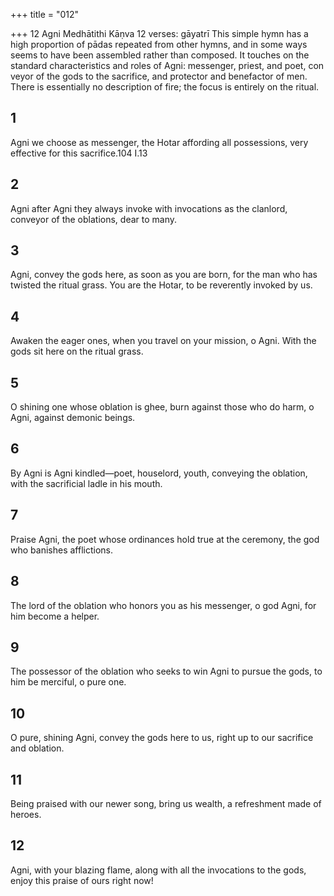 +++
title = "012"

+++
12
Agni
Medhātithi Kāṇva
12 verses: gāyatrī
This simple hymn has a high proportion of pādas repeated from other hymns, and  in some ways seems to have been assembled rather than composed. It touches on  the standard characteristics and roles of Agni: messenger, priest, and poet, con veyor of the gods to the sacrifice, and protector and benefactor of men. There is  essentially no description of fire; the focus is entirely on the ritual.
## 1
Agni we choose as messenger, the Hotar affording all possessions, very effective for this sacrifice.104 I.13
## 2
Agni after Agni they always invoke with invocations as the clanlord, conveyor of the oblations, dear to many.
## 3
Agni, convey the gods here, as soon as you are born, for the man who  has twisted the ritual grass.
You are the Hotar, to be reverently invoked by us.
## 4
Awaken the eager ones, when you travel on your mission, o Agni. With the gods sit here on the ritual grass.
## 5
O shining one whose oblation is ghee, burn against those who do harm, o Agni, against demonic beings.
## 6
By Agni is Agni kindled—poet, houselord, youth,
conveying the oblation, with the sacrificial ladle in his mouth.
## 7
Praise Agni, the poet whose ordinances hold true at the ceremony, the god who banishes afflictions.
## 8
The lord of the oblation who honors you as his messenger, o god Agni, for him become a helper.
## 9
The possessor of the oblation who seeks to win Agni to pursue the gods, to him be merciful, o pure one.
## 10
O pure, shining Agni, convey the gods here to us,
right up to our sacrifice and oblation.
## 11
Being praised with our newer song, bring us
wealth, a refreshment made of heroes.
## 12
Agni, with your blazing flame, along with all the invocations to the gods, enjoy this praise of ours right now!